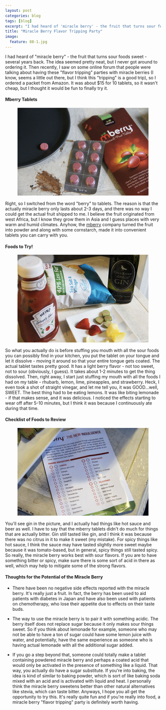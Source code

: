 ```yaml
---
layout: post
categories: blog
tags: [blog]
excerpt: "I had heard of 'miracle berry' - the fruit that turns sour foods sweet - several years back.  The idea seemed pretty neat, but I never got around to ordering it.  Then recently, I saw on some online forum that people were talking about having these 'flavor tripping' parties with miracle berries (I know, seems a little out there, but I think this 'tripping' is a good trip), so I ordered a packet from Amazon."
title: "Miracle Berry Flavor Tripping Party"
image:
  feature: 88-1.jpg
---
```


I had heard of "miracle berry" - the fruit that turns sour foods sweet - several years back.  The idea seemed pretty neat, but I never got around to ordering it.  Then recently, I saw on some online forum that people were talking about having these "flavor tripping" parties with miracle berries (I know, seems a little out there, but I think this "tripping" is a good trip), so I ordered a packet from Amazon.  It was about $15 for 10 tablets, so it wasn't cheap, but I thought it would be fun to finally try it.

#### Mberry Tablets
<figure> <img src='/images/88-2.jpg'> </figure>

Right, so I switched from the word "berry" to tablets.  The reason is that the actually  miracle berry only lasts about 2-3 days, and there was no way I could get the actual fruit shipped to me.  I believe the fruit originated from west Africa, but I know they grow them in Asia and I guess places with very warm and humid climates.  Anyhow, the [mberry](http://mberry.us/) company turned the fruit into powder and along with some cornstarch, made it into convenient tablets you can carry with you.

#### Foods to Try!
<figure> <img src='/images/88-4.jpg'> </figure>

So what you actually do is before stuffing you mouth with all the sour foods you can possibly find in your kitchen, you put the tablet on your tongue and let it dissolve - moving it around so that your entire tongue gets coated.  The actual tablet tastes pretty good. It has a light berry flavor - not too sweet, not to sour (obviously, I guess).  It takes about 1-2 minutes to get the thing dissolved.  Then, right away, I start just stuffing my mouth with all the foods I had on my table - rhubarb, lemon, lime, pineapples, and strawberry.  Heck, I even took a shot of straight vinegar, and let me tell you, it was GOOD...well, SWEET.  The best thing had to be eating lemons.  It was like biting lemonade - if that makes sense, and it was delicious.  I noticed the effects starting to wear off after 5-10 minutes, but I think it was because I continuously ate during that time.

#### Checklist of Foods to Review
<figure> <img src='/images/88-3.jpg'> </figure>

You'll see gin in the picture, and I actually had things like hot sauce and beer as well.  I have to say that the mberry tablets didn't do much for things that are actually bitter.  Gin still tasted like gin, and I think it was  because there was no citrus in it to make it sweet (my mistake).  For spicy things like hot sauce, I think the sauce may have tasted slightly more sweet maybe because it was tomato-based, but in general, spicy things still tasted spicy.  So really, the miracle berry works best with sour flavors.  If you are to have something bitter or spicy, make sure there is some sort of acid in there as well, which may help to mitigate some of the strong flavors.

#### Thoughts for the Potential of the Miracle Berry

- There have been no negative side effects reported with the miracle berry.  It's really just a fruit. In fact, the berry has been used to aid patients with diabetes in Japan and have also been used with patients on chemotherapy, who lose their appetite due to effects on their taste buds.

- The way to use the miracle berry is to pair it with something acidic.  The berry itself does not replace sugar because it only makes sour things sweet.  So if you think about lemonade for example, someone who may not be able to have a ton of sugar could have some lemon juice with water, and potentially, have the same experience as someone who is having actual lemonade with all the additional sugar added.

- If you go a step beyond that, someone could totally make a tablet containing powdered miracle berry and perhaps a coated acid that would only be activated in the presence of something like a liquid.  That way, you actually do have a sugar substitute.  If you're into baking, the idea is kind of similar to baking powder, which is sort of like baking soda mixed with an acid and is activated with liquid and heat.  I personally think the miracle berry sweetens better than other natural alternatives like stevia, which can taste bitter.  Anyways, I hope you all get the opportunity to try this.  It's really quite fun and if you're really into food, a miracle berry "flavor tripping" party is definitely worth having.
